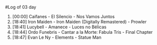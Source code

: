 #Log of 03 day

1. [00:00] Caifanes - El Silencio - Nos Vamos Juntos
1. [18:40] Iron Maiden - Iron Maiden (Digitally Remastered) - Prowler
1. [18:41] Lucybell - Amanece - Luces no Bélicas
1. [18:44] Ordo Funebris - Cantar a la Morte: Fabula Tris - Final Chapter
1. [18:47] Evan Le Ny - Elements - Statue Man
